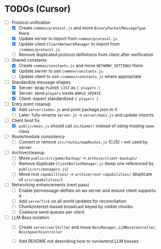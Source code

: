 # TODOs (Cursor)

- [ ] Protocol unification
  - [x] Create `common/protocol.js` and move `BinaryPacket`/`MessageType` there
  - [x] Update server to import from `common/protocol.js`
  - [x] Update client `ClientNetworkManager` to import from `/common/protocol.js`
  - [ ] Remove duplicated protocol definitions from client after verification

- [ ] Shared constants
  - [x] Create `common/constants.js` and move `NETWORK_SETTINGS` there
  - [x] Update server to use `common/constants.js`
  - [ ] Update client to use `/common/constants.js` where appropriate

- [ ] Standardize message shapes
  - [x] Server: wrap `PLAYER_LIST` as `{ players }`
  - [x] Server: send `players` inside `WORLD_UPDATE`
  - [x] Client: expect standardized `{ players }`

- [ ] Entry point cleanup
  - [x] Add `server/index.js` and point package.json to it
  - [ ] Later: fully rename `Server.js` → `server/main.js` and update imports

- [ ] Client boot fix
  - [x] `public/main.js` should call `initGame()` instead of using missing `Game` class

- [ ] Route/module consistency
  - [ ] Convert or remove `src/routes/mapRoutes.js` (CJS) – not used by server

- [ ] Archive/cleanup
  - [ ] Move `public/src/game/backup/` → `archive/client-backups/`
  - [ ] Remove duplicate `ClientBulletManager.js` (keep one referenced by `public/src/managers.js`)
  - [ ] Move root `capabilities/` → `archive/root-capabilities/` (duplicate of `src/capabilities/`)

- [ ] Networking enhancements (next pass)
  - [ ] Enable permessage-deflate on ws server and ensure client supports it
  - [ ] Add `serverTick` on all world updates for reconciliation
  - [ ] Chunk/interest-based broadcast keyed by visible chunks
  - [ ] Coalesce send queues per client

- [ ] LLM Boss isolation
  - [ ] Create `server/world/llm/` and move `BossManager`, `LLMBossController`, `BossSpeechController`
  - [ ] Add README.md describing how to run/extend LLM bosses



